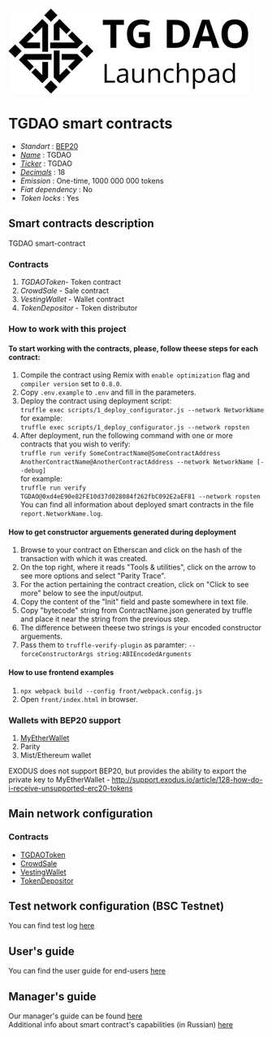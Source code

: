 ![TGDAO](tgdao-black.svg "TGDAO Token")

# TGDAO smart contracts

* _Standart_        : [BEP20](https://github.com/binance-chain/BEPs/blob/master/BEP20.md)
* _[Name](https://github.com/binance-chain/BEPs/blob/master/BEP20.md#5111-name)_            : TGDAO
* _[Ticker](https://github.com/binance-chain/BEPs/blob/master/BEP20.md#5112-symbol)_          : TGDAO
* _[Decimals](https://github.com/binance-chain/BEPs/blob/master/BEP20.md#5113-decimals)_        : 18
* _Emission_        : One-time, 1000 000 000 tokens
* _Fiat dependency_ : No
* _Token locks_     : Yes

## Smart contracts description

TGDAO smart-contract

### Contracts
1. _TGDAOToken_- Token contract
2. _CrowdSale_ - Sale contract
3. _VestingWallet_ - Wallet contract
4. _TokenDepositor_ - Token distributor

### How to work with this project
#### To start working with the contracts, please, follow theese steps for each contract:
1. Compile the contract using Remix with `enable optimization` flag and `compiler version` set to `0.8.0`.
2. Copy `.env.example` to `.env` and fill in the parameters.
2. Deploy the contract using deployment script:  
   ```truffle exec scripts/1_deploy_configurator.js --network NetworkName```  
   for example:  
   ```truffle exec scripts/1_deploy_configurator.js --network ropsten```
3. After deployment, run the following command with one or more contracts that you wish to verify:  
    ```truffle run verify SomeContractName@SomeContractAddress AnotherContractName@AnotherContractAddress --network NetworkName [--debug]```  
    for example:  
    ```truffle run verify  TGDAO@0xd4eE90e82FE10d37d028084f262fbC092E2aEF81 --network ropsten```  
    You can find all information about deployed smart contracts in the file `report.NetworkName.log`.
#### How to get constructor arguements generated during deployment
1. Browse to your contract on Etherscan and click on the hash of the transaction with which it was created.
2. On the top right, where it reads "Tools & utilities", click on the arrow to see more options and select "Parity Trace".
3. For the action pertaining the contract creation, click on "Click to see more" below to see the input/output.
4. Copy the content of the "Init" field and paste somewhere in text file.
5. Copy "bytecode" string from ContractName.json generated by truffle and place it near the string from the previous step.
6. The difference between theese two strings is your encoded constructor arguements.
7. Pass them to `truffle-verify-plugin` as paramter: `--forceConstructorArgs string:ABIEncodedArguments`

#### How to use frontend examples
1. `npx webpack build --config front/webpack.config.js`
2. Open `front/index.html` in browser.

### Wallets with BEP20 support
1. [MyEtherWallet](https://www.myetherwallet.com)
2. Parity
3. Mist/Ethereum wallet

EXODUS does not support BEP20, but provides the ability to export the private key to MyEtherWallet - http://support.exodus.io/article/128-how-do-i-receive-unsupported-erc20-tokens

## Main network configuration

### Contracts
* [TGDAOToken](https://bscscan.com/token/0xa1dCC3689EB48909b3b21F4932dD53Ec533dFAF8)
* [CrowdSale](https://bscscan.com/address/0xD076366c8DbCfaba1E8F672D66234CD060A5fC71#code)
* [VestingWallet](https://bscscan.com/address/0x4D1CeBBDb249576988f915D4a528630240ac6906#code)
* [TokenDepositor](https://bscscan.com/address/0x148f5f267241d32c14082fadaf3bb5d8f29a505f#code)

## Test network configuration (BSC Testnet)
You can find test log [here](docs/bsctestnet.log.md)

## User's guide
You can find the user guide for end-users [here](docs/user.md)

## Manager's guide
Our manager's guide can be found [here](docs/manager.md)  
Additional info about smart contract's capabilities (in Russian) [here](docs/additional.md)
